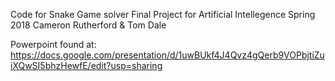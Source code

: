 Code for Snake Game solver
Final Project for Artificial Intellegence Spring 2018
Cameron Rutherford & Tom Dale

Powerpoint found at: https://docs.google.com/presentation/d/1uwBUkf4J4Qvz4gQerb9VOPbjtiZuiXQwSI5bhzHewfE/edit?usp=sharing
